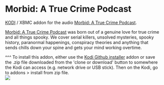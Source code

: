 Morbid: A True Crime Podcast<br>
=============================

<a href="www.kodi.tv">KODI</a> / XBMC addon for the audio <a href="https://www.morbidpodcast.com/">Morbid: A True Crime Podcast</a>.

<a href="https://www.morbidpodcast.com/">Morbid: A True Crime Podcast</a> was born out of a genuine love for true crime and all things spooky. We cover serial killers, unsolved mysteries, spooky history, paranormal happenings, conspiracy theories and anything that sends chills down your spine and gets your mind working overtime.<br>

^^^ To install this addon, either use the <a href="https://www.tvaddons.co/github-browser-kodi/">Kodi Github installer</a> addon or save the .zip file downloaded from the 'clone or download' button to somewhere the Kodi can access (e.g. network drive or USB stick). Then on the Kodi, go to addons > install from zip file.<br>
<a href="https://www.morbidpodcast.com"><img src="https://images.squarespace-cdn.com/content/5c2e8a84372b96d2491fec2c/1546556806188-TX2D7ASHP5MB3XKNGEV5/20180901_160534.jpg?content-type=image%2Fjpeg">
